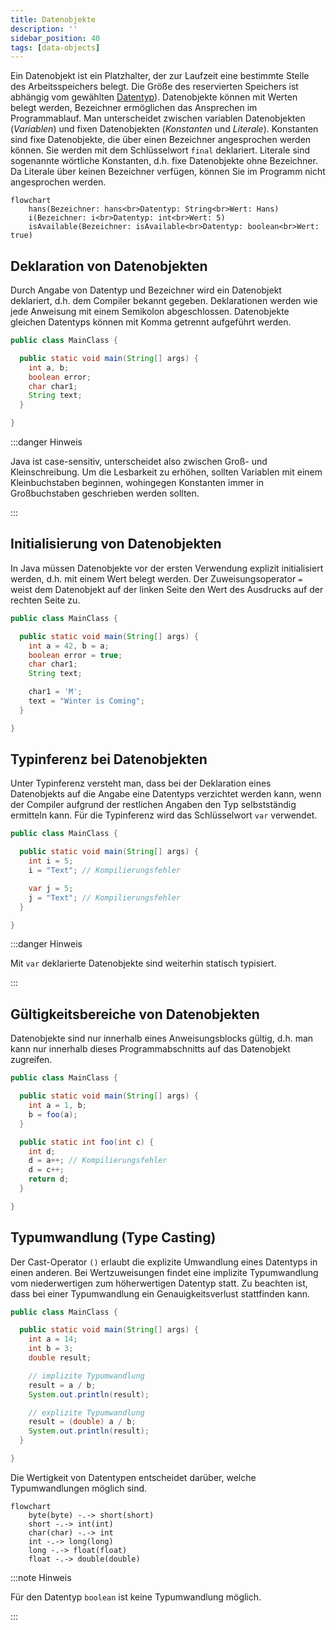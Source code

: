 ```yaml
---
title: Datenobjekte
description: ''
sidebar_position: 40
tags: [data-objects]
---
```


Ein Datenobjekt ist ein Platzhalter, der zur Laufzeit eine bestimmte Stelle des
Arbeitsspeichers belegt. Die Größe des reservierten Speichers ist abhängig vom
gewählten [Datentyp](data-types)). Datenobjekte können mit Werten belegt werden,
Bezeichner ermöglichen das Ansprechen im Programmablauf. Man unterscheidet
zwischen variablen Datenobjekten (_Variablen_) und fixen Datenobjekten
(_Konstanten_ und _Literale_). Konstanten sind fixe Datenobjekte, die über einen
Bezeichner angesprochen werden können. Sie werden mit dem Schlüsselwort `final`
deklariert. Literale sind sogenannte wörtliche Konstanten, d.h. fixe
Datenobjekte ohne Bezeichner. Da Literale über keinen Bezeichner verfügen,
können Sie im Programm nicht angesprochen werden.

```mermaid
flowchart
    hans(Bezeichner: hans<br>Datentyp: String<br>Wert: Hans)
    i(Bezeichner: i<br>Datentyp: int<br>Wert: 5)
    isAvailable(Bezeichner: isAvailable<br>Datentyp: boolean<br>Wert: true)
```

## Deklaration von Datenobjekten

Durch Angabe von Datentyp und Bezeichner wird ein Datenobjekt deklariert, d.h.
dem Compiler bekannt gegeben. Deklarationen werden wie jede Anweisung mit einem
Semikolon abgeschlossen. Datenobjekte gleichen Datentyps können mit Komma
getrennt aufgeführt werden.

```java title="MainClass.java" showLineNumbers
public class MainClass {

  public static void main(String[] args) {
    int a, b;
    boolean error;
    char char1;
    String text;
  }

}
```

:::danger Hinweis

Java ist case-sensitiv, unterscheidet also zwischen Groß- und Kleinschreibung.
Um die Lesbarkeit zu erhöhen, sollten Variablen mit einem Kleinbuchstaben
beginnen, wohingegen Konstanten immer in Großbuchstaben geschrieben werden
sollten.

:::

## Initialisierung von Datenobjekten

In Java müssen Datenobjekte vor der ersten Verwendung explizit initialisiert
werden, d.h. mit einem Wert belegt werden. Der Zuweisungsoperator `=` weist dem
Datenobjekt auf der linken Seite den Wert des Ausdrucks auf der rechten Seite
zu.

```java title="MainClass.java" showLineNumbers
public class MainClass {

  public static void main(String[] args) {
    int a = 42, b = a;
    boolean error = true;
    char char1;
    String text;

    char1 = 'M';
    text = "Winter is Coming";
  }

}
```

## Typinferenz bei Datenobjekten

Unter Typinferenz versteht man, dass bei der Deklaration eines Datenobjekts auf
die Angabe eine Datentyps verzichtet werden kann, wenn der Compiler aufgrund der
restlichen Angaben den Typ selbstständig ermitteln kann. Für die Typinferenz
wird das Schlüsselwort `var` verwendet.

```java title="MainClass.java" showLineNumbers
public class MainClass {

  public static void main(String[] args) {
    int i = 5;
    i = "Text"; // Kompilierungsfehler

    var j = 5;
    j = "Text"; // Kompilierungsfehler
  }

}
```

:::danger Hinweis

Mit `var` deklarierte Datenobjekte sind weiterhin statisch typisiert.

:::

## Gültigkeitsbereiche von Datenobjekten

Datenobjekte sind nur innerhalb eines Anweisungsblocks gültig, d.h. man kann nur
innerhalb dieses Programmabschnitts auf das Datenobjekt zugreifen.

```java title="MainClass.java" showLineNumbers
public class MainClass {

  public static void main(String[] args) {
    int a = 1, b;
    b = foo(a);
  }

  public static int foo(int c) {
    int d;
    d = a++; // Kompilierungsfehler
    d = c++;
    return d;
  }

}
```

## Typumwandlung (Type Casting)

Der Cast-Operator `()` erlaubt die explizite Umwandlung eines Datentyps in einen
anderen. Bei Wertzuweisungen findet eine implizite Typumwandlung vom
niederwertigen zum höherwertigen Datentyp statt. Zu beachten ist, dass bei einer
Typumwandlung ein Genauigkeitsverlust stattfinden kann.

```java title="MainClass.java" showLineNumbers
public class MainClass {

  public static void main(String[] args) {
    int a = 14;
    int b = 3;
    double result;

    // implizite Typumwandlung
    result = a / b;
    System.out.println(result);

    // explizite Typumwandlung
    result = (double) a / b;
    System.out.println(result);
  }

}
```

Die Wertigkeit von Datentypen entscheidet darüber, welche Typumwandlungen
möglich sind.

```mermaid
flowchart
    byte(byte) -.-> short(short)
    short -.-> int(int)
    char(char) -.-> int
    int -.-> long(long)
    long -.-> float(float)
    float -.-> double(double)
```

:::note Hinweis

Für den Datentyp `boolean` ist keine Typumwandlung möglich.

:::

